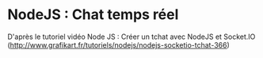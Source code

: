 NodeJS : Chat temps réel
========================

D'après le tutoriel vidéo Node JS : Créer un tchat avec NodeJS et Socket.IO 
(http://www.grafikart.fr/tutoriels/nodejs/nodejs-socketio-tchat-366)




